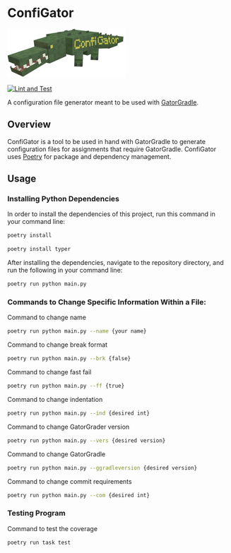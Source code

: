 # ConfiGator

![Mr.ConfiGator himself](img/icon.png)

[![Lint and Test](https://github.com/cmpsc-481-s22-m1/ConfiGator/actions/workflows/main.yml/badge.svg?branch=release%2F0.1.0)](https://github.com/cmpsc-481-s22-m1/ConfiGator/actions/workflows/main.yml)

A configuration file generator meant to be used with [GatorGradle](https://github.com/GatorEducator/gatorgradle).

## Overview

ConfiGator is a tool to be used in hand with GatorGradle to generate configuration
files for assignments that require GatorGradle. ConfiGator uses
[Poetry](https://python-poetry.org/) for package and dependency management.

## Usage

### Installing Python Dependencies

In order to install the dependencies of this project, run this command in your
command line:

```bash
poetry install
```

```bash
poetry install typer
```

After installing the dependencies, navigate to the repository directory, and run
the following in your command line:

```bash
poetry run python main.py
```

### Commands to Change Specific Information Within a File:

Command to change name
```bash
poetry run python main.py --name {your name}
```

Command to change break format
```bash
poetry run python main.py --brk {false}
```

Command to change fast fail
```bash
poetry run python main.py --ff {true}
```

Command to change indentation
```bash
poetry run python main.py --ind {desired int}
```

Command to change GatorGrader version
```bash
poetry run python main.py --vers {desired version}
```

Command to change GatorGradle
```bash
poetry run python main.py --ggradleversion {desired version}
```

Command to change commit requirements
```bash
poetry run python main.py --com {desired int}
```

### Testing Program

Command to test the coverage
```bash
poetry run task test
```